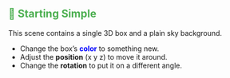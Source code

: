 <h2 style="color:#4CAF50;">🏁 Starting Simple</h2>
<p>This scene contains a single 3D box and a plain sky background.</p>
<ul>
  <li>Change the box’s <b style="color:blue;">color</b> to something new.</li>
  <li>Adjust the <b>position</b> (x y z) to move it around.</li>
  <li>Change the <b>rotation</b> to put it on a different angle.</li>
</ul>
